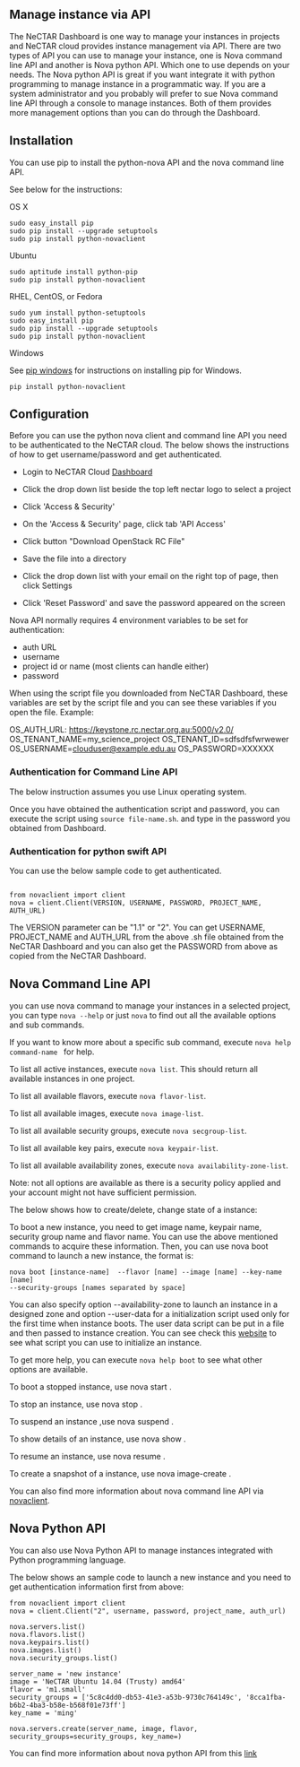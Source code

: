 ## Manage instance via API

The NeCTAR Dashboard is one way to manage your instances in projects and NeCTAR
cloud provides instance management via API. There are two types of API you can use
to manage your instance, one is Nova command line API and another is Nova python
API. Which one to use depends on your needs. The Nova python API is great if you
want integrate it with python programming to manage instance in a programmatic way.
If you are a system administrator and you probably will prefer to sue Nova command
line API through a console to manage instances. Both of them provides more
management options than you can do through the Dashboard. 

## Installation
You can use pip to install the python-nova API and the nova command line API.

See below for the instructions:

OS X

```
sudo easy_install pip
sudo pip install --upgrade setuptools
sudo pip install python-novaclient
```

Ubuntu

```
sudo aptitude install python-pip
sudo pip install python-novaclient
```

RHEL, CentOS, or Fedora

```
sudo yum install python-setuptools
sudo easy_install pip
sudo pip install --upgrade setuptools
sudo pip install python-novaclient
```

Windows

See [pip windows][pip windows] for instructions on installing pip for Windows.

```
pip install python-novaclient
```

[pip windows]: http://docs.python-guide.org/en/latest/starting/install/win.html#distribute-pip


## Configuration

Before you can use the python nova client and command line API you need to be
authenticated to the NeCTAR cloud. The below shows the instructions of how to
get username/password and get authenticated.

- Login to NeCTAR Cloud [Dashboard][dashboard]

- Click the drop down list beside the top left nectar logo to select a project

- Click 'Access & Security'

- On the 'Access & Security' page, click tab 'API Access'

- Click button "Download OpenStack RC File"

- Save the file into a directory

- Click the drop down list with your email on the right top of page, then click
 Settings

- Click 'Reset Password' and save the password appeared on the screen


Nova API normally requires 4 environment variables to be set for authentication:

- auth URL
- username
- project id or name (most clients can handle either)
- password

When using the script file you downloaded from NeCTAR Dashboard, these
variables are set by the script file and you can see these variables
if you open the file. Example:

OS_AUTH_URL: https://keystone.rc.nectar.org.au:5000/v2.0/
OS_TENANT_NAME=my_science_project
OS_TENANT_ID=sdfsdfsfwrwewer
OS_USERNAME=clouduser@example.edu.au
OS_PASSWORD=XXXXXX


### Authentication for Command Line API

The below instruction assumes you use Linux operating system.

Once you have obtained the authentication script and password, you can execute
the script using ``` source file-name.sh ```. and type in the password you
obtained from Dashboard.

### Authentication for python swift API

You can use the below sample code to get authenticated. 

```

from novaclient import client
nova = client.Client(VERSION, USERNAME, PASSWORD, PROJECT_NAME, AUTH_URL)

```

The VERSION parameter can be "1.1" or "2". You can get USERNAME, PROJECT_NAME and
AUTH_URL from the above .sh file obtained from the NeCTAR Dashboard and you can
also get the PASSWORD from above as copied from the NeCTAR Dashboard.


## Nova Command Line API

you can use nova command to manage your instances in a selected project, you can
type ``` nova --help ``` or just ``` nova ``` to find out all the available
options and sub commands.

If you want to know more about a specific sub command,
execute ```nova help command-name ``` for help. 

To list all active instances, execute ``` nova list ```. This should return
all available instances in one project.

To list all available flavors, execute ``` nova flavor-list ```.

To list all available images, execute ``` nova image-list ```.

To list all available security groups, execute ``` nova secgroup-list ```.

To list all available key pairs, execute ``` nova keypair-list ```.

To list all available availability zones, execute
``` nova availability-zone-list ```.

Note: not all options are available as there is a security policy applied and
your account might not have sufficient permission. 

The below shows how to create/delete, change state of a instance:

To boot a new instance, you need to get image name, keypair name, security group
name and flavor name. You can use the above mentioned commands to acquire these
information. Then, you can use nova boot command to launch a new instance, the
format is:

```
nova boot [instance-name]  --flavor [name] --image [name] --key-name [name]
--security-groups [names separated by space]

```

You can also specify option --availability-zone to launch an instance in a
designed zone and option --user-data <user-data-file> for a initialization script
used only for the first time when instance boots. The user data script can be
put in a file and then passed to instance creation. You can see check this
[website][cloudinit] to see what script you can use to initialize an instance. 


To get more help, you can execute ``` nova help boot ``` to see what other
options are available.


To boot a stopped instance, use nova start <server name or ID>.

To stop an instance, use nova stop <server name or ID>.

To suspend an instance ,use nova suspend <server name or ID>.

To show details of an instance, use nova show <server name or ID>.

To resume an instance, use nova resume <server name or ID>.

To create a snapshot of a instance, use nova image-create <server name or ID>
<snapstho name>.

You can also find more information about nova command line API via
[novaclient][novaclient].

## Nova Python API

You can also use Nova Python API to manage instances integrated with Python
programming language.

The below shows an sample code to launch a new instance and you need to get
authentication information first from above:

```
from novaclient import client
nova = client.Client("2", username, password, project_name, auth_url)

nova.servers.list()
nova.flavors.list()
nova.keypairs.list()
nova.images.list()
nova.security_groups.list()

server_name = 'new instance'
image = 'NeCTAR Ubuntu 14.04 (Trusty) amd64'
flavor = 'm1.small'
security_groups = ['5c8c4dd0-db53-41e3-a53b-9730c764149c', '8cca1fba-b6b2-4ba3-b58e-b568f01e73ff']
key_name = 'ming'

nova.servers.create(server_name, image, flavor, security_groups=security_groups, key_name=)

``` 
You can find more information about nova python API from this [link][pythonapi]

[dashboard]: https://dashboard.rc.nectar.org.au
[pip windows]: http://docs.python-guide.org/en/latest/starting/install/win/
[cloudinit]: https://cloudinit.readthedocs.org/en/latest/
[novaclient]: http://docs.openstack.org/cli-reference/content/novaclient_commands.html
[pythonapi]: http://docs.openstack.org/developer/python-novaclient/api.html